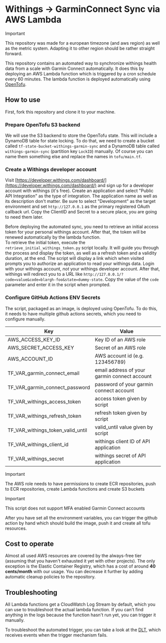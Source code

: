 # Withings -> GarminConnect Sync via AWS Lambda

> [!IMPORTANT]  
> This repository was made for a european timezone (and aws region) as well as the metric system. Adapting it to other region should be rather straight forward.

This repository contains an automated way to synchronize withings health data from a scale with Garmin Connect automatically.
It does this by deploying an AWS Lambda function which is triggered by a cron schedule every 60 minutes. The lambda function is deployed automatically using [OpenTofu](https://opentofu.org/).

## How to use

First, fork this repository and clone it to your machine.

### Prepare OpenTofu S3 backend

We will use the S3 backend to store the OpenTofu state. This will include a DynamoDB table for state locking. 
To do that, we need to create a bucket called `tf-state-bucket-withings-garmin-sync` and a DynamoDB table called `withings-garmin-sync` (partition key `LockID`) manually. Of course you can name them something else and replace the names in `tofu/main.tf`.

### Create a Withings developer account

Visit [https://developer.withings.com/dashboard/](https://developer.withings.com/dashboard/) and sign up for a developer account with withings (it's free). Create an application and select "Public API Integration" as the type of integration.
The application name as well as its description don't matter. Be sure to select "Development" as the target environment and set `http://127.0.0.1` as the primary registered OAuth callback url. 
Copy the ClientID and Secret to a secure place, you are going to need them later.

Before deploying the automated sync, you need to retrieve an initial access token for your personal withings account. After that, the token will be renewed automatically by the lambda function.  
To retrieve the initial token, execute the `retrieve_initial_withings_token.py` script locally. It will guide you through the process and display the token, as well as a refresh token and a validity duration, at the end. The script will display a link which when visited prompts you to authorize an application to read your withings data. Login with your withings account, _not_ your withings developer account. After that, withings will redirect you to a URL like `http://127.0.0.1/?code=value&code=blargh-foo&state=dummy-state`. Copy the value of the `code` parameter and enter it in the script when prompted.

### Configure GitHub Actions ENV Secrets

The script, packaged as an image, is deployed using OpenTofu. To do this, it needs to have multiple github actions secrets, which you need to configure manually.

| Key  | Value  |
|---|---|
| AWS_ACCESS_KEY_ID  | Key ID of an AWS role  |
| AWS_SECRET_ACCESS_KEY  | Secret of an AWS role  |
| AWS_ACCOUNT_ID  | AWS account id (e.g. 123456789)  |
| TF_VAR_garmin_connect_email  | email address of your garmin connect account  |
| TF_VAR_garmin_connect_password | password of your garmin connect account |
| TF_VAR_withings_access_token | access token given by script |
| TF_VAR_withings_refresh_token | refresh token given by script |
| TF_VAR_withings_token_valid_until | valid_until value given by script |
| TF_VAR_withings_client_id | withings client ID of API application |
| TF_VAR_withings_secret | withings secret of API application |

> [!IMPORTANT]  
> The AWS role needs to have permissions to create ECR repositories, push to ECR repositories, create Lambda functions and create S3 buckets

> [!IMPORTANT]  
> This script does not support MFA enabled Garmin Connect accounts

After you have set all the environment variables, you can trigger the github action by hand which should build the image, push it and create all tofu resources.

## Cost to operate

Almost all used AWS resources are covered by the always-free tier (assuming that you haven't exhausted it yet with other projects). The only exception is the Elastic Container Registry, which has a cost of around __40 cents/month__ with our usage. You can decrease it further by adding automatic cleanup policies to the repository. 

## Troubleshooting

All Lambda functions get a CloudWatch Log Stream by default, which you can use to troubleshoot the actual lambda function. If you can't find anything in the logs because the function hasn't run yet, you can trigger it manually.

To troubleshoot the automated trigger, you can take a look at the [DLT](https://en.wikipedia.org/wiki/Dead_letter_queue), which receives events when the trigger mechanism fails.